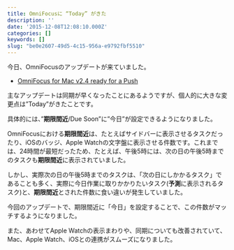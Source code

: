 ```yaml
---
title: OmniFocusに “Today” がきた
description: ''
date: '2015-12-08T12:08:10.000Z'
categories: []
keywords: []
slug: "be0e2607-49d5-4c15-956a-e9792fbf5510"
---
```

今日、OmniFocusのアップデートが来ていました。

*   [OmniFocus for Mac v2.4 ready for a Push](https://www.omnigroup.com/blog/omnifocus-for-mac-ready-for-push)

主なアップデートは同期が早くなったことにあるようですが、個人的に大きな変更点は”Today”がきたことです。

具体的には、”**期限間近**/Due Soon”に”今日”が設定できるようになりました。

OmniFocusにおける**期限間近**は、たとえばサイドバーに表示させるタスクだったり、iOSのバッジ、Apple Watchの文字盤に表示させる件数です。これまでは、24時間が最短だったため、たとえば、午後5時には、次の日の午後5時までのタスクも**期限間近**に表示されていました。

しかし、実際次の日の午後5時までのタスクは、「次の日にしかかるタスク」であることも多く、実際に今日作業に取りかかりたいタスク(**予測**に表示されるタスク)と、**期限間近**とされた件数に食い違いが発生していました。

今回のアップデートで、期限間近に「今日」を設定することで、この件数がマッチするようになりました。

また、あわせてApple Watchの表示まわりや、同期についても改善されていて、Mac、Apple Watch、iOSとの連携がスムーズになりました。